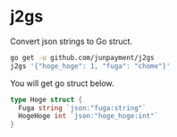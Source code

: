 # j2gs
Convert json strings to Go struct.

```bash
go get -u github.com/junpayment/j2gs
j2gs '{"hoge_hoge": 1, "fuga": "chome"}'
```

You will get go struct below.

```go
type Hoge struct {
  Fuga string `json:"fuga:string"`
  HogeHoge int `json:"hoge_hoge:int"`
}
```
